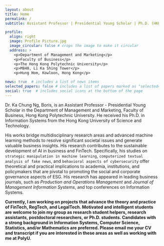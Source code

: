 ```yaml
---
layout: about
title: Home
permalink: /
subtitle: Assistant Professor | Presidential Young Scholar | Ph.D. (HKUST)

profile:
  align: right
  image: Profile Picture.jpg
  image_circular: false # crops the image to make it circular
  address: >
    <p>Department of Management and Marketing</p>
    <p>Faculty of Business</p>
    <p>The Hong Kong Polytechnic University</p>
    <p>M840, Li Ka Shing Tower</p>
    <p>Hung Hom, Kowloon, Hong Kong</p>

news: true  # includes a list of news items
selected_papers: false # includes a list of papers marked as "selected={true}"
social: true  # includes social icons at the bottom of the page
---
```


Dr. Ka Chung Ng, Boris, is an Assistant Professor - Presidential Young Scholar in the Department of Management and Marketing, Faculty of Business, Hong Kong Polytechnic University. He received his Ph.D. in Information Systems from the Hong Kong University of Science and Technology.

His works bridge multidisciplinary research areas and advanced machine learning methods to resolve significant societal issues and generate valuable business insights. His research contributes to the sustainable development of AI in business and FinTech. Specifically, his studies on `strategic manipulation in machine learning`, `computerized textual analysis of fake news`, and `behavioral aspects of cybersecurity` offer theoretical and practical implications to academia, institutions, and policymakers that are pivotal to promoting the social and corporate governance aspects of ESG. His research has appeared in leading business journals, such as <i>Production and Operations Management</i> and <i>Journal of Management Information Systems</i>, and top conferences on Information Systems.

<strong>Currently, I am working on projects that advance the theory and practice of FinTech, RegTech, and LegalTech. Motivated and intelligent students are welcome to join my group as research student helpers, research assistants, postdoctoral researchers, or Ph.D. students. Candidates with a strong background in Information Systems, Computer Science, Statistics, and/or Mathematics are preferred. Please email me your CV and transcript if you are interested in these areas as well as working with me at PolyU.</strong>
